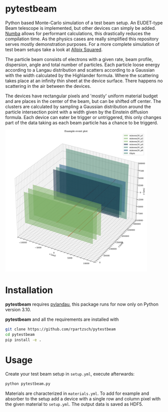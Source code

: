 # pytestbeam
Python based Monte-Carlo simulation of a test beam setup. An EUDET-type Beam telescope is implemented,
but other devices can simply be added. 
[Numba](https://numba.pydata.org/) allows for performant calculations, this drastically reduces the compilation time.
As the physics cases are really simplified this repository serves mostly demonstration purposes.
For a more complete simulation of test beam setups take a look at [Allpix Squared](https://allpix-squared.docs.cern.ch/).

The particle beam consists of electrons with a given rate, beam profile, dispersion, angle and total number of particles.
Each particle loose energy according to a Langau distribution and scatters according to a Gaussian with the width calculated by the Highlander formula.
Where the scattering takes place at an infinity thin sheet at the device surface. 
There happens no scattering in the air between the devices.

The devices have rectangular pixels and 'mostly' uniform material budget and are places in the center of the beam, but can be shifted off center.
The clusters are calculated by sampling a Gaussian distribution around the particle intersection point with a width given by the Einstein diffusion formula.
Each device can eater be trigger or untriggered, this only changes part of the data taking as each beam particle has a chance to be triggerd.

<img src="figures/setup_example_events.png" width="450"/>

# Installation
**pytestbeam** requires [pylandau](https://github.com/SiLab-Bonn/pylandau), this package runs for now only on Python version 3.10.

**pytestbeam** and all the requirements are installed with
```bash
git clone https://github.com/rpartzsch/pytestbeam
cd pytestbeam
pip install -e .
```
# Usage
Create your test beam setup in ```setup.yml```,
execute afterwards:  
```bash
python pytestbeam.py
```
Materials are characterized in ```materials.yml```. To add for example and absorber to the setup add a device with a single row and column pixel with the given material to ```setup.yml```.
The output data is saved as HDF5.